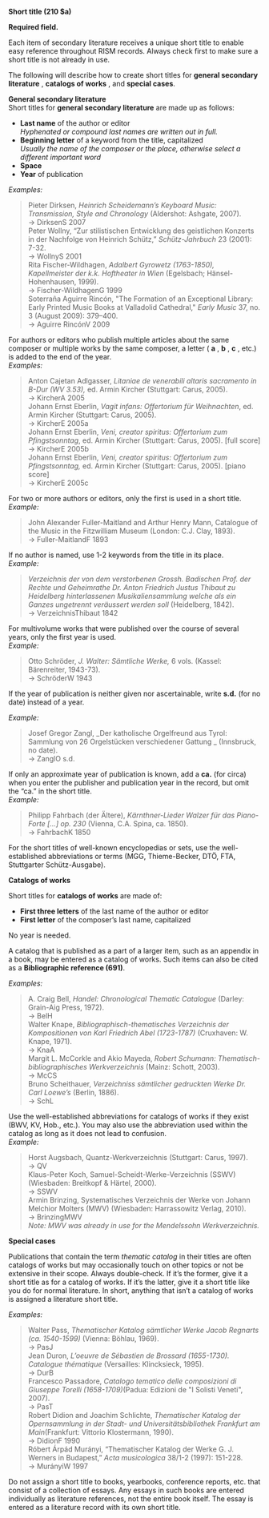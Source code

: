 **Short title (210 $a)**

**Required field.**

Each item of secondary literature receives a unique short title to enable easy reference throughout RISM records. Always check first to make sure a short title is not already in use.

The following will describe how to create short titles for **general secondary literature** , **catalogs of works** , and **special cases**.

**General secondary literature**    
Short titles for **general secondary literature** are made up as follows:

- **Last name** of the author or editor  
  _Hyphenated or compound last names are written out in full._
- **Beginning letter** of a keyword from the title, capitalized  
  _Usually the name of the composer or the place, otherwise select a different important word_
- **Space**
- **Year** of publication

_Examples:_

> Pieter Dirksen, _Heinrich Scheidemann’s Keyboard Music: Transmission, Style and Chronology_ (Aldershot: Ashgate, 2007).  
> → DirksenS 2007  
> Peter Wollny, “Zur stilistischen Entwicklung des geistlichen Konzerts in der Nachfolge von Heinrich Schütz,” _Schütz-Jahrbuch_ 23 (2001): 7-32.  
> → WollnyS 2001  
> Rita Fischer-Wildhagen, _Adalbert Gyrowetz (1763-1850), Kapellmeister der k.k. Hoftheater in Wien_ (Egelsbach; Hänsel-Hohenhausen, 1999).  
> → Fischer-WildhagenG 1999  
> Soterraña Aguirre Rincón, "The Formation of an Exceptional Library: Early Printed Music Books at Valladolid Cathedral," _Early Music_ 37, no. 3 (August 2009): 379–400.  
> → Aguirre RincónV 2009


For authors or editors who publish multiple articles about the same composer or multiple works by the same composer, a letter ( **a** , **b** , **c** , etc.) is added to the end of the year.  
_Examples:_

> Anton Cajetan Adlgasser, _Litaniae de venerabili altaris sacramento in B-Dur (WV 3.53),_ ed. Armin Kircher (Stuttgart: Carus, 2005).  
> → KircherA 2005  
> Johann Ernst Eberlin, _Vagit infans: Offertorium für Weihnachten_, ed. Armin Kircher (Stuttgart: Carus, 2005).  
> → KircherE 2005a  
> Johann Ernst Eberlin, _Veni, creator spiritus: Offertorium zum Pfingstsonntag_, ed. Armin Kircher (Stuttgart: Carus, 2005). [full score]  
> → KircherE 2005b  
> Johann Ernst Eberlin, _Veni, creator spiritus: Offertorium zum Pfingstsonntag,_ ed. Armin Kircher (Stuttgart: Carus, 2005). [piano score]  
> → KircherE 2005c


For two or more authors or editors, only the first is used in a short title.  
_Example:_

> John Alexander Fuller-Maitland and Arthur Henry Mann, Catalogue of the Music in the Fitzwilliam Museum (London: C.J. Clay, 1893).  
> → Fuller-MaitlandF 1893



If no author is named, use 1-2 keywords from the title in its place.  
_Example:_

> _Verzeichnis der von dem verstorbenen Grossh. Badischen Prof. der Rechte und Geheimrathe Dr. Anton Friedrich Justus Thibaut zu Heidelberg hinterlassenen Musikaliensammlung welche als ein Ganzes ungetrennt veräussert werden soll_ (Heidelberg, 1842).  
> → VerzeichnisThibaut 1842



For multivolume works that were published over the course of several years, only the first year is used.  
_Example:_

> Otto Schröder, _J. Walter: Sämtliche Werke,_ 6 vols. (Kassel: Bärenreiter, 1943-73).  
> → SchröderW 1943

If the year of publication is neither given nor ascertainable, write **s.d.** (for no date) instead of a year.

_Example:_

> Josef Gregor Zangl, _Der katholische Orgelfreund aus Tyrol: Sammlung von 26 Orgelstücken verschiedener Gattung _ (Innsbruck, no date).  
> → ZanglO s.d.


If only an approximate year of publication is known, add a **ca.** (for circa) when you enter the publisher and publication year in the record, but omit the “ca.” in the short title.  
_Example:_

> Philipp Fahrbach (der Ältere), _Kärnthner-Lieder Walzer für das Piano-Forte [...] op. 230_ (Vienna, C.A. Spina, ca. 1850).  
> → FahrbachK 1850

For the short titles of well-known encyclopedias or sets, use the well-established abbreviations or terms (MGG, Thieme-Becker, DTÖ, FTA, Stuttgarter Schütz-Ausgabe).



**Catalogs of works**

Short titles for **catalogs of works** are made of:

- **First three letters** of the last name of the author or editor
- **First letter** of the composer’s last name, capitalized

No year is needed.

A catalog that is published as a part of a larger item, such as an appendix in a book, may be entered as a catalog of works. Such items can also be cited as a **Bibliographic reference (691)**.

_Examples:_

> A. Craig Bell, _Handel: Chronological Thematic Catalogue_ (Darley: Grain-Aig Press, 1972).  
> → BelH  
> Walter Knape, _Bibliographisch-thematisches Verzeichnis der Kompositionen von Karl Friedrich Abel (1723-1787)_ (Cruxhaven: W. Knape, 1971).  
> → KnaA  
> Margit L. McCorkle and Akio Mayeda, _Robert Schumann: Thematisch-bibliographisches Werkverzeichnis_ (Mainz: Schott, 2003).  
> → McCS  
> Bruno Scheithauer, _Verzeichniss sämtlicher gedruckten Werke Dr. Carl Loewe’s_ (Berlin, 1886).  
> → SchL

Use the well-established abbreviations for catalogs of works if they exist (BWV, KV, Hob., etc.). You may also use the abbreviation used within the catalog as long as it does not lead to confusion.    
_Example:_

> Horst Augsbach, Quantz-Werkverzeichnis (Stuttgart: Carus, 1997).  
> → QV  
> Klaus-Peter Koch, Samuel-Scheidt-Werke-Verzeichnis (SSWV) (Wiesbaden: Breitkopf & Härtel, 2000).  
> → SSWV  
> Armin Brinzing,  Systematisches Verzeichnis der Werke von Johann Melchior Molters (MWV) (Wiesbaden: Harrassowitz Verlag, 2010).  
> → BrinzingMWV  
> _Note: MWV was already in use for the Mendelssohn Werkverzeichnis._





**Special cases**

Publications that contain the term _thematic catalog_ in their titles are often catalogs of works but may occasionally touch on other topics or not be extensive in their scope. Always double-check. If it’s the former, give it a short title as for a catalog of works. If it’s the latter, give it a short title like you do for normal literature. In short, anything that isn’t a catalog of works is assigned a literature short title.

_Examples:_

> Walter Pass, _Thematischer Katalog sämtlicher Werke Jacob Regnarts (ca. 1540-1599)_ (Vienna: Böhlau, 1969).  
> → PasJ  
> Jean Duron, _L’oeuvre de Sébastien de Brossard (1655-1730). Catalogue thématique_ (Versailles: Klincksieck, 1995).  
> → DurB  
> Francesco Passadore, _Catalogo tematico delle composizioni di Giuseppe Torelli (1658-1709)_(Padua: Edizioni de "I Solisti Veneti", 2007).  
> → PasT  
> Robert Didion and Joachim Schlichte, _Thematischer Katalog der Opernsammlung in der Stadt- und Universitätsbibliothek Frankfurt am Main_(Frankfurt: Vittorio Klostermann, 1990).  
> → DidionF 1990  
> Róbert Árpád Murányi, “Thematischer Katalog der Werke G. J. Werners in Budapest,” _Acta musicologica_ 38/1-2 (1997): 151-228.  
> → MurányiW 1997



Do not assign a short title to books, yearbooks, conference reports, etc. that consist of a collection of essays. Any essays in such books are entered individually as literature references, not the entire book itself. The essay is entered as a literature record with its own short title.
